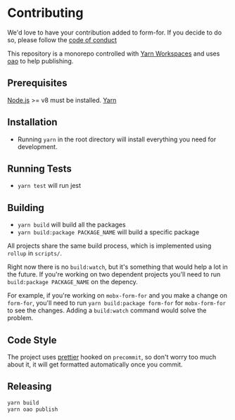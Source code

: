 # Contributing

We'd love to have your contribution added to form-for. If you decide to do so, please follow the
[code of conduct](CODE_OF_CONDUCT.md)

This repository is a monorepo controlled with [Yarn Workspaces](https://yarnpkg.com/lang/en/docs/workspaces/) and uses [oao](https://github.com/guigrpa/oao) to help publishing.

## Prerequisites

[Node.js](http://nodejs.org/) >= v8 must be installed.
[Yarn](https://yarnpkg.com/en/)

## Installation

* Running `yarn` in the root directory will install everything you need for development.

## Running Tests

* `yarn test` will run jest

## Building

* `yarn build` will build all the packages
* `yarn build:package PACKAGE_NAME` will build a specific package

All projects share the same build process, which is implemented using `rollup` in `scripts/`.

Right now there is no `build:watch`, but it's something that would help a lot in the future. If you're working on two dependent projects you'll need to run `build:package PACKAGE_NAME` on the depency.

For example, if you're working on `mobx-form-for` and you make a change on `form-for`, you'll need to run `yarn build:package form-for` for `mobx-form-for` to see the changes. Adding a `build:watch` command would solve the problem.

## Code Style

The project uses [prettier](https://github.com/prettier/prettier) hooked on `precommit`, so don't worry too much about it,
it will get formatted automatically once you commit.

## Releasing

```sh
yarn build
yarn oao publish
```
